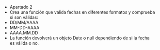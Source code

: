 


 * Apartado 2
 * Crea una función que valida fechas en diferentes formatos y comprueba si son válidas:
 * DD/MM/AAAA
 * MM-DD-AAAA
 * AAAA.MM.DD
 * La función devolverá un objeto Date o null dependiendo de si la fecha es válida o no.